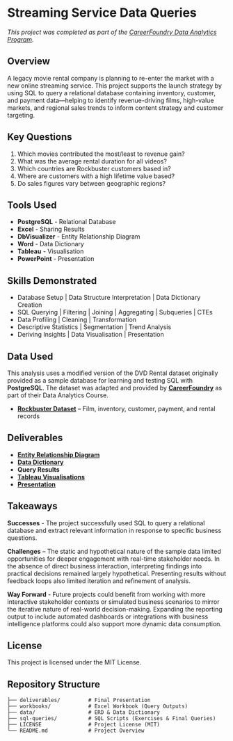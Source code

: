 # Streaming Service Data Queries

*This project was completed as part of the [CareerFoundry Data Analytics Program](https://careerfoundry.com/en/courses/become-a-data-analyst/).*


## Overview

A legacy movie rental company is planning to re-enter the market with a new online streaming service. This project supports the launch strategy by using SQL to query a relational database containing inventory, customer, and payment data—helping to identify revenue-driving films, high-value markets, and regional sales trends to inform content strategy and customer targeting.


## Key Questions
1. Which movies contributed the most/least to revenue gain?
2. What was the average rental duration for all videos?
3. Which countries are Rockbuster customers based in?
4. Where are customers with a high lifetime value based?
5. Do sales figures vary between geographic regions?


## Tools Used 

- **PostgreSQL** - Relational Database
- **Excel** - Sharing Results
- **DbVisualizer** - Entity Relationship Diagram
- **Word** - Data Dictionary
- **Tableau** - Visualisation 
- **PowerPoint** - Presentation


## Skills Demonstrated

- Database Setup | Data Structure Interpretation | Data Dictionary Creation
- SQL Querying | Filtering | Joining | Aggregating | Subqueries | CTEs
- Data Profiling | Cleaning | Transformation
- Descriptive Statistics | Segmentation | Trend Analysis
- Deriving Insights | Data Visualisation | Presentation


## Data Used

This analysis uses a modified version of the DVD Rental dataset originally provided as a sample database for learning and testing SQL with **PostgreSQL**. The dataset was adapted and provided by [**CareerFoundry**](https://careerfoundry.com/en/courses/become-a-data-analyst/) as part of their Data Analytics Course.

- [**Rockbuster Dataset**](http://www.postgresqltutorial.com/wp-content/uploads/2019/05/dvdrental.zip) – Film, inventory, customer, payment, and rental records

## Deliverables

- [**Entity Relationship Diagram**](https://github.com/davidgriesel/03-streaming-service-launch-strategy/tree/main/deliverables)
- [**Data Dictionary**](https://github.com/davidgriesel/03-streaming-service-launch-strategy/tree/main/deliverables)
- **Query Results**
- [**Tableau Visualisations**](https://public.tableau.com/shared/KMBBM2GM3?:display_count=n&:origin=viz_share_link)
- [**Presentation**](https://github.com/davidgriesel/03-streaming-service-launch-strategy/tree/main/deliverables)

## Takeaways

**Successes** - The project successfully used SQL to query a relational database and extract relevant information in response to specific business questions.

**Challenges** – The static and hypothetical nature of the sample data limited opportunities for deeper engagement with real-time stakeholder needs. In the absence of direct business interaction, interpreting findings into practical decisions remained largely hypothetical. Presenting results without feedback loops also limited iteration and refinement of analysis.

**Way Forward** - Future projects could benefit from working with more interactive stakeholder contexts or simulated business scenarios to mirror the iterative nature of real-world decision-making. Expanding the reporting output to include automated dashboards or integrations with business intelligence platforms could also support more dynamic data consumption.


## License
This project is licensed under the MIT License.


## Repository Structure

```text
├── deliverables/         # Final Presentation
├── workbooks/            # Excel Workbook (Query Outputs)
├── data/                 # ERD & Data Dictionary
├── sql-queries/          # SQL Scripts (Exercises & Final Queries)
├── LICENSE               # Project License (MIT)
└── README.md             # Project Overview